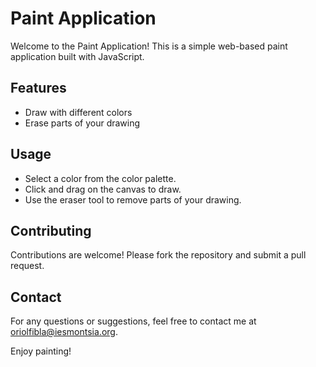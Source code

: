 # Paint Application

Welcome to the Paint Application! This is a simple web-based paint application built with JavaScript.

## Features

- Draw with different colors
- Erase parts of your drawing

## Usage

- Select a color from the color palette.
- Click and drag on the canvas to draw.
- Use the eraser tool to remove parts of your drawing.

## Contributing

Contributions are welcome! Please fork the repository and submit a pull request.

## Contact

For any questions or suggestions, feel free to contact me at [oriolfibla@iesmontsia.org](mailto:oriolfibla@iesmontsia.org).

Enjoy painting!